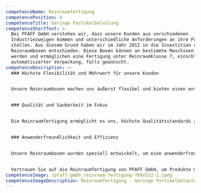 ```yaml
---
competenceName: Reinraumfertigung
competencePosition: 4
competenceTitle: Geringe Partikelbelastung
competenceShortText: >-
  Bei PFAFF GmbH verstehen wir, dass unsere Kunden aus verschiedenen
  Industriezweigen kommen und unterschiedliche Anforderungen an ihre Produkte
  stellen. Aus diesem Grund haben wir im Jahr 2012 in die Investition von
  Reinraumboxen entschieden. Diese Boxen können an bestimmte Maschinen angepasst
  werden und ermöglichen eine Fertigung unter Reinraumklasse 7, einschließlich
  automatisierter Verpackung, falls gewünscht.
competenceDescription: >-
  ### Höchste Flexibilität und Mehrwert für unsere Kunden


  Unsere Reinraumboxen machen uns äußerst flexibel und bieten einen entscheidenden Mehrwert für unsere Kunden. Mit dieser innovativen Lösung können wir den Anforderungen verschiedenster Industriebranchen gerecht werden. Die Reinraumfertigung mit geringer Partikelbelastung spielt nicht nur in der Medizintechnik, sondern auch in vielen anderen Branchen eine immer wichtiger werdende Rolle.


  ### Qualität und Sauberkeit im Fokus


  Die Reinraumfertigung ermöglicht es uns, höchste Qualitätsstandards zu gewährleisten und eine kontrollierte Umgebung zu schaffen, in der Partikelbelastung auf ein Minimum reduziert wird. Damit stellen wir sicher, dass unsere Kunden hochwertige und saubere Kunststoffprodukte erhalten, die ihren strengen Anforderungen gerecht werden.


  ### Anwenderfreundlichkeit und Effizienz


  Unsere Reinraumboxen wurden speziell entwickelt, um eine anwenderfreundliche und effiziente Fertigung zu ermöglichen. Die Kombination aus Reinraumklasse 7 und automatisierter Verpackung bietet unseren Kunden eine optimale Lösung für ihre individuellen Produktionsanforderungen.


  Vertrauen Sie auf die Reinraumfertigung von PFAFF GmbH, um Produkte mit geringer Partikelbelastung und höchster Qualität zu erhalten. Unser Engagement für Sauberkeit, Präzision und Kundenorientierung steht im Mittelpunkt unserer Reinraumkompetenz.
competenceImage: /pfaff-gmbh_reinraum-fertigung-768x512-1.jpeg
competenceImageDescription: Reinraumfertigung - Geringe Partikelbelastung
---
```

